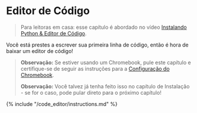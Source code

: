 # Editor de Código

> Para leitoras em casa: esse capítulo é abordado no vídeo [Instalando Python & Editor de Código](https://www.youtube.com/watch?v=pVTaqzKZCdA&t=4m43s).

Você está prestes a escrever sua primeira linha de código, então é hora de baixar um editor de código!

> **Observação:** Se estiver usando um Chromebook, pule este capítulo e certifique-se de seguir as instruções para a [Configuração do Chromebook](../chromebook_setup/README.md).
> 
> **Observação:** Você talvez já tenha feito isso no capítulo de Instalação - se for o caso, pode pular direto para o próximo capítulo!

{% include "/code_editor/instructions.md" %}
